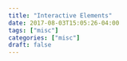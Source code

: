 ```yaml
---
title: "Interactive Elements"
date: 2017-08-03T15:05:26-04:00
tags: ["misc"]
categories: ["misc"]
draft: false
---
```


